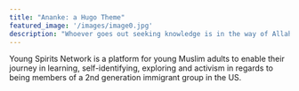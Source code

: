 ```yaml
---
title: "Ananke: a Hugo Theme"
featured_image: '/images/image0.jpg'
description: "Whoever goes out seeking knowledge is in the way of Allah until he returns."
---
```

Young Spirits Network is a platform for young Muslim adults to enable their journey in learning, self-identifying, exploring and activism in regards to being members of a 2nd generation immigrant group in the US.
